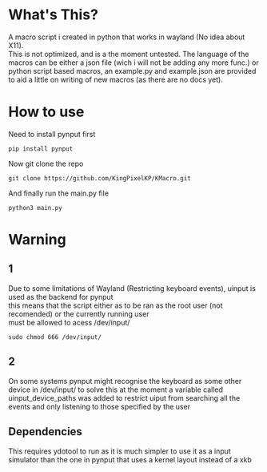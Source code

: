 # What's This?

A macro script i created in python that works in wayland (No idea about X11).  
This is not optimized, and is a the moment untested.
The language of the macros can be either a json file (wich i will not be adding any more func.) or python script
based macros, an example.py and example.json are provided to aid a little on writing of new macros (as there are no docs yet).

# How to use

Need to install pynput first

```
pip install pynput
```
Now git clone the repo

```
git clone https://github.com/KingPixelKP/KMacro.git
```

And finally run the main.py file

```
python3 main.py
```

# Warning

## 1

Due to some limitations of Wayland (Restricting keyboard events), uinput is used as the backend for pynput  
this means that the script either as to be ran as the root user (not recomended) or the currently running user  
must be allowed to acess /dev/input/ 

```
sudo chmod 666 /dev/input/
```

## 2

On some systems pynput might recognise the keyboard as some other device in /dev/input/ to solve this at the moment
a variable called uinput_device_paths was added to restrict uiput from searching all the events and only listening to
those specified by the user 

## Dependencies

This requires ydotool to run as it is much simpler to use it as a input simulator than the one in pynput that uses a kernel layout instead of a xkb 